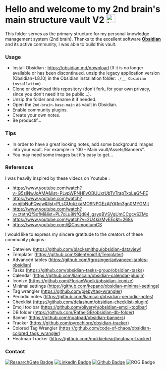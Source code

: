 # Hello and welcome to my 2nd brain's main structure vault V2 <img src="https://user-images.githubusercontent.com/1303154/88677602-1635ba80-d120-11ea-84d8-d263ba5fc3c0.gif" width="28px" height="28px" alt="hi"> 

This folder serves as the primary structure for my personal knowledge management system (2nd brain). Thanks to the excellent software [**Obsidian**](https://obsidian.md/download) and its active community, I was able to build this vault. 

### Usage

- Install Obsidian : https://obsidian.md/download (If it is no longer available or has been discontinued, unzip the legacy application version (Obsidian-1.8.10) in the Obsidian installation folder: `./__ Obsidian installation`)
- Clone or download this repository (don't fork, for your own privacy, since you don't need it to be public...). 
- Unzip the folder and rename it if needed.
- Open the `2nd-brain-base-main` as vault in Obsidian.
- Enable community plugins.
- Create your own notes. 
- Be productif...

### Tips

- In order to have a great looking notes, add some background images into your vault. For example in "00 - Main vault/Assets/Banners".
- You may need some images but it's easy to get...

### References

I was heavily inspired by these videos on Youtube :
- https://www.youtube.com/watch?v=G5slNwJoAMA&list=PLvpWPNHFvOBUUxrUbTvTrapTxoLeGf-FE
- https://www.youtube.com/watch?v=njibNuFQwjw&list=PLsGUqkzkaMO9NPGEzAtYA1m3gn0MYGMlt
- https://www.youtube.com/watch?v=ctetnQfSdfM&list=PL7oLu8NfQd84_gsyqBVSVgUmCCgcvSZMx 
- https://www.youtube.com/watch?v=2U4kizMyEEc&t=268s
- https://www.youtube.com/@CosmodiumCS


I would like to express my sincere gratitude to the creators of these community plugins :
- Dataview (https://github.com/blacksmithgu/obsidian-dataview)
- Templater (https://github.com/SilentVoid13/Templater)
- Advanced tables (https://github.com/tgrosinger/advanced-tables-obsidian)
- Tasks (https://github.com/obsidian-tasks-group/obsidian-tasks)
- Calendar (https://github.com/liamcain/obsidian-calendar-plugin)
- Iconize (https://github.com/FlorianWoelki/obsidian-iconize)
- Minimal settings (https://github.com/kepano/obsidian-minimal-settings)
- Tag wrangler (https://github.com/pjeby/tag-wrangler)
- Periodic notes (https://github.com/liamcain/obsidian-periodic-notes)
- Checklist (https://github.com/delashum/obsidian-checklist-plugin)
- Emoji toolbar (https://github.com/oliveryh/obsidian-emoji-toolbar)
- DB folder (https://github.com/RafaelGB/obsidian-db-folder)
- Banner (https://github.com/noatpad/obsidian-banners)
- Tracker (https://github.com/pyrochlore/obsidian-tracker)
- Colored Tag Wrangler (https://github.com/code-of-chaos/obsidian-colored_tags_wrangler)
- Heatmap Tracker (https://github.com/mokkiebear/heatmap-tracker)

### Contact

[![ResearchGate Badge](https://img.shields.io/badge/Anas--Berka-%2300CCBB?logo=researchgate&logoColor=white)](https://www.researchgate.net/profile/Anas-Berka)
[![LinkedIn Badge](https://img.shields.io/badge/Anas%20Berka-%230A66C2?logo=linkedin&logoColor=white)](https://www.linkedin.com/in/berka-anas/)
[![Github Badge](https://img.shields.io/badge/AnasBerka-%23181717?logo=github&logoColor=white)](https://github.com/AnasBerka)
![ROG Badge](https://img.shields.io/badge/Cj%20Baneraska-%23FF0029?logo=republicofgamers&logoColor=white)
